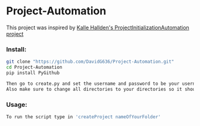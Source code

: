 # Project-Automation
This project was inspired by [Kalle Hallden's ProjectInitializationAutomation project](https://github.com/KalleHallden/ProjectInitializationAutomation)

### Install: 
```bash
git clone "https://github.com/DavidG636/Project-Automation.git"
cd Project-Automation
pip install PyGithub

Then go to create.py and set the username and password to be your username and password.
Also make sure to change all directories to your directories so it should be '/Users/<your username>/path/to/your/project'
```

### Usage:
```bash
To run the script type in 'createProject nameOfYourFolder'
```
